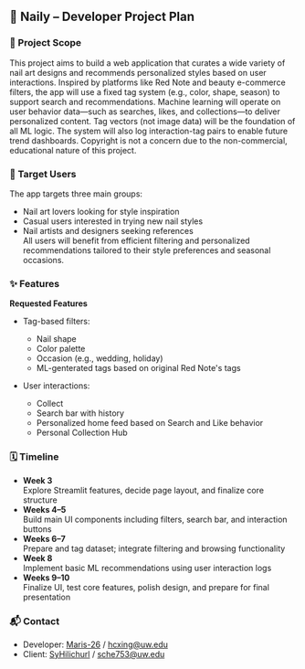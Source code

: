 ## 💅 Naily – Developer Project Plan

### 🎯 Project Scope  
This project aims to build a web application that curates a wide variety of nail art designs and recommends personalized styles based on user interactions. Inspired by platforms like Red Note and beauty e-commerce filters, the app will use a fixed tag system (e.g., color, shape, season) to support search and recommendations. Machine learning will operate on user behavior data—such as searches, likes, and collections—to deliver personalized content. Tag vectors (not image data) will be the foundation of all ML logic. The system will also log interaction-tag pairs to enable future trend dashboards. Copyright is not a concern due to the non-commercial, educational nature of this project.

### 👥 Target Users  
The app targets three main groups:
- Nail art lovers looking for style inspiration  
- Casual users interested in trying new nail styles  
- Nail artists and designers seeking references  
All users will benefit from efficient filtering and personalized recommendations tailored to their style preferences and seasonal occasions.

### ✨ Features  
**Requested Features**  
- Tag-based filters:  
  - Nail shape  
  - Color palette  
  - Occasion (e.g., wedding, holiday)  
  - ML-genterated tags based on original Red Note's tags

- User interactions:  
  - Collect
  - Search bar with history  
  - Personalized home feed based on Search and Like behavior
  - Personal Collection Hub


### 🗓️ Timeline  
- **Week 3**  
  Explore Streamlit features, decide page layout, and finalize core structure
- **Weeks 4–5**  
  Build main UI components including filters, search bar, and interaction buttons
- **Weeks 6–7**  
  Prepare and tag dataset; integrate filtering and browsing functionality
- **Week 8**  
  Implement basic ML recommendations using user interaction logs
- **Weeks 9–10**  
  Finalize UI, test core features, polish design, and prepare for final presentation


### 📬 Contact  
- Developer: [Maris-26](https://github.com/Maris-26) / hcxing@uw.edu  
- Client: [SyHilichurl](https://github.com/SyHilichurl) / sche753@uw.edu
